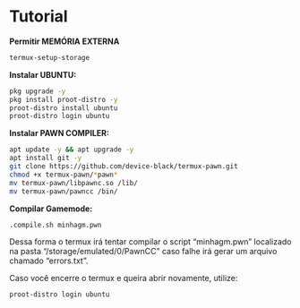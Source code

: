 # Tutorial
<b>Permitir MEMÓRIA EXTERNA</b>
```sh
termux-setup-storage
```

<b>Instalar UBUNTU:</b>
```bash
pkg upgrade -y
pkg install proot-distro -y
proot-distro install ubuntu
proot-distro login ubuntu
```

<b>Instalar PAWN COMPILER:</b>
```bash
apt update -y && apt upgrade -y
apt install git -y
git clone https://github.com/device-black/termux-pawn.git
chmod +x termux-pawn/*pawn*
mv termux-pawn/libpawnc.so /lib/
mv termux-pawn/pawncc /bin/
```

<b>Compilar Gamemode:</b>
```bash
.compile.sh minhagm.pwn
```
Dessa forma o termux irá tentar compilar o script “minhagm.pwn” localizado na pasta “/storage/emulated/0/PawnCC”
caso falhe irá gerar um arquivo chamado “errors.txt”.

Caso você encerre o termux e queira abrir novamente, utilize: 
```sh
proot-distro login ubuntu
```
